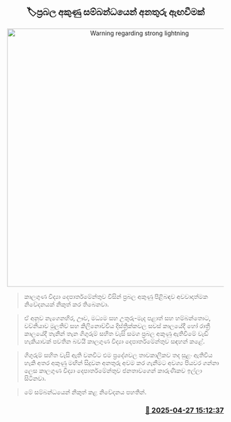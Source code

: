 <p align='center'><b><h2 align='center' title='Warning regarding strong lightning'>🏷ප්‍රබල අකුණු සම්බන්ධයෙන් අනතුරු ඇඟවීමක්</h2></b></p>
<p align='center'><img src='https://helakuru.sgp1.cdn.digitaloceanspaces.com/esana/images/lib/weather-warning[1].jpg' width='600' alt='Warning regarding strong lightning'></p>

> කාලගුණ විද්‍යා දෙපාර්තමේන්තුව විසින් ප්‍රබල අකුණු පිළිබඳව අවවාදාත්මක නිවේදනයක් නිකුත් කර තිබෙනවා.

> ඒ අනුව නැගෙනහිර, ඌව, මධ්‍යම සහ උතුරු-මැද පළාත් සහ හම්බන්තොට, වව්නියාව මුලතිව් සහ කිලිනොච්චිය දිස්ත්‍රික්කවල සවස් කාලයේදී හෝ රාත්‍රී කාලයේදී තැනින් තැන ගිගුරුම් සහිත වැසි සමග ප්‍රබල අකුණු ඇතිවීමේ වැඩි හැකියාවක් පවතින බවයි කාලගුණ විද්‍යා දෙපාර්තමේන්තුව සඳහන් කළේ.

> ගිගුරුම් සහිත වැසි ඇති වනවිට එම ප්‍රදේශවල තාවකාලිකව තද සුළං ඇතිවිය හැකි අතර අකුණු මඟින් සිදුවන අනතුරු අවම කර ගැනීමට අවශ්‍ය පියවර ගන්නා ලෙස කාලගුණ විද්‍යා දෙපාර්තමේන්තුව ජනතාවගෙන් කාරුණිකව ඉල්ලා සිටිනවා.

> මේ සම්බන්ධයෙන් නිකුත් කළ නිවේදනය පහතින්. 



<h3 align='right'><a href='https://www.helakuru.lk/esana/p/109595/'>📅 2025-04-27 15:12:37</a></h3>
